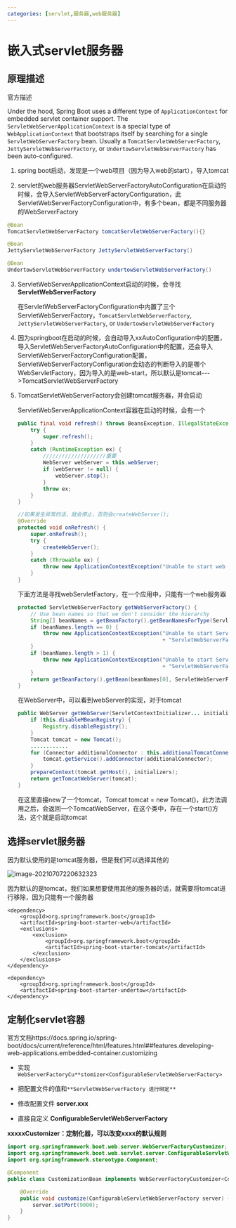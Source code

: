 ```yaml
---
categories: [servlet,服务器,web服务器]
---
```


# 嵌入式servlet服务器

## 原理描述

官方描述

Under the hood, Spring Boot uses a different type of `ApplicationContext` for embedded servlet container support. The `ServletWebServerApplicationContext` is a special type of `WebApplicationContext` that bootstraps itself by searching for a single `ServletWebServerFactory` bean. Usually a `TomcatServletWebServerFactory`, `JettyServletWebServerFactory`, or `UndertowServletWebServerFactory` has been auto-configured.



1. spring boot启动，发现是一个web项目（因为导入web的start），导入tomcat

2. servlet的web服务器ServletWebServerFactoryAutoConfiguration在启动的时候，会导入ServletWebServerFactoryConfiguration，此ServletWebServerFactoryConfiguration中，有多个bean，都是不同服务器的WebServerFactory

```java
@Bean
TomcatServletWebServerFactory tomcatServletWebServerFactory(){}

@Bean
JettyServletWebServerFactory JettyServletWebServerFactory()

@Bean
UndertowServletWebServerFactory undertowServletWebServerFactory()
```

3. ServletWebServerApplicationContext启动的时候，会寻找**ServletWebServerFactory**

    在ServletWebServerFactoryConfiguration中内置了三个ServletWebServerFactory，`TomcatServletWebServerFactory`, `JettyServletWebServerFactory`, or `UndertowServletWebServerFactory`

4. 因为springboot在启动的时候，会自动导入xxAutoConfiguration中的配置，导入ServletWebServerFactoryAutoConfiguration中的配置，还会导入ServletWebServerFactoryConfiguration配置，ServletWebServerFactoryConfiguration会动态的判断导入的是哪个WebServletFactory，因为导入的是web-start，所以默认是tomcat--->TomcatServletWebServerFactory

5. TomcatServletWebServerFactory会创建tomcat服务器，并会启动

    ServletWebServerApplicationContext容器在启动的时候，会有一个

    ```java
    public final void refresh() throws BeansException, IllegalStateException {
        try {
            super.refresh();
        }
        catch (RuntimeException ex) {
            ////////////////////重要
            WebServer webServer = this.webServer;
            if (webServer != null) {
                webServer.stop();
            }
            throw ex;
        }
    }
    
    //如果发生异常的话，就会停止，否则会createWebServer();
    @Override
    protected void onRefresh() {
        super.onRefresh();
        try {
            createWebServer();
        }
        catch (Throwable ex) {
            throw new ApplicationContextException("Unable to start web server", ex);
        }
    }
    ```

    下面方法是寻找webServletFactory，在一个应用中，只能有一个web服务器

    ```java
    protected ServletWebServerFactory getWebServerFactory() {
        // Use bean names so that we don't consider the hierarchy
        String[] beanNames = getBeanFactory().getBeanNamesForType(ServletWebServerFactory.class);
        if (beanNames.length == 0) {
            throw new ApplicationContextException("Unable to start ServletWebServerApplicationContext due to missing "
                                                  + "ServletWebServerFactory bean.");
        }
        if (beanNames.length > 1) {
            throw new ApplicationContextException("Unable to start ServletWebServerApplicationContext due to multiple "
                                                  + "ServletWebServerFactory beans : " + StringUtils.arrayToCommaDelimitedString(beanNames));
        }
        return getBeanFactory().getBean(beanNames[0], ServletWebServerFactory.class);
    }
    ```

    在WebServer中，可以看到webServer的实现，对于tomcat

    ```java
    public WebServer getWebServer(ServletContextInitializer... initializers) {
        if (this.disableMBeanRegistry) {
            Registry.disableRegistry();
        }
        Tomcat tomcat = new Tomcat();
        ............
        for (Connector additionalConnector : this.additionalTomcatConnectors) {
            tomcat.getService().addConnector(additionalConnector);
        }
        prepareContext(tomcat.getHost(), initializers);
        return getTomcatWebServer(tomcat);
    }
    ```

    在这里直接new了一个tomcat，Tomcat tomcat = new Tomcat()，此方法调用之后，会返回一个TomcatWebServer，在这个类中，存在一个start()方法，这个就是启动tomcat

    



## 选择servlet服务器

因为默认使用的是tomcat服务器，但是我们可以选择其他的

![image-20210707220632323](http://ooszy.cco.vin/img/blog-note/image-20210707220632323.png?x-oss-process=style/pictureProcess1)

因为默认的是tomcat，我们如果想要使用其他的服务器的话，就需要将tomcat进行移除，因为只能有一个服务器



```
<dependency>
    <groupId>org.springframework.boot</groupId>
    <artifactId>spring-boot-starter-web</artifactId>
    <exclusions>
        <exclusion>
            <groupId>org.springframework.boot</groupId>
            <artifactId>spring-boot-starter-tomcat</artifactId>
        </exclusion>
    </exclusions>
</dependency>

<dependency>
    <groupId>org.springframework.boot</groupId>
    <artifactId>spring-boot-starter-undertow</artifactId>
</dependency>
```





## 定制化servlet容器

官方文档https://docs.spring.io/spring-boot/docs/current/reference/html/features.html##features.developing-web-applications.embedded-container.customizing

- 实现 ` WebServerFactoryCu**stomizer<ConfigurableServletWebServerFactory> `

- 把配置文件的值和`**ServletWebServerFactory 进行绑定**`

- 修改配置文件 **server.xxx**
- 直接自定义 **ConfigurableServletWebServerFactory** 

**xxxxx****Customizer****：定制化器，可以改变xxxx的默认规则**

```java
import org.springframework.boot.web.server.WebServerFactoryCustomizer;
import org.springframework.boot.web.servlet.server.ConfigurableServletWebServerFactory;
import org.springframework.stereotype.Component;

@Component
public class CustomizationBean implements WebServerFactoryCustomizer<ConfigurableServletWebServerFactory> {

    @Override
    public void customize(ConfigurableServletWebServerFactory server) {
        server.setPort(9000);
    }
}
```



